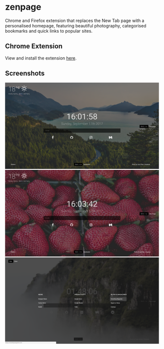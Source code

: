 # zenpage
Chrome and Firefox extension that replaces the New Tab page with a personalised homepage, featuring beautiful photography, categorised bookmarks and quick links to popular sites.

## Chrome Extension
View and install the extension [here](https://chrome.google.com/webstore/detail/zenpage/ambkjbmmhhlgjikfoimpdpicohjlfcnm).

## Screenshots

![Home-one](/screenshots/valley.png?raw=true)
![Home-two](/screenshots/strawberries.png?raw=true)
![Bookmarks](/screenshots/bmarks.png?raw=true)
